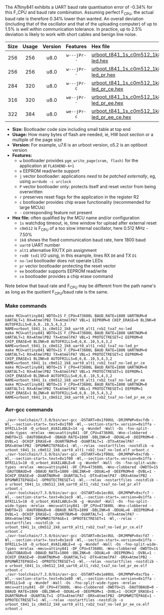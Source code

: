 The ATtiny841 exhibits a UART baud rate quantisation error of -0.34% for this F_CPU and baud rate combination. Assuming perfect F<sub>CPU</sub>, the actual baud rate is therefore 0.34% lower than wanted. An overall deviation (including that of the oscillator and that of the uploading computer) of up to 1.5% is well within communication tolerance. In practice, up to 2.5% deviation is likely to work with short cables and benign line noise.

|Size|Usage|Version|Features|Hex file|
|:-:|:-:|:-:|:-:|:--|
|256|256|u8.0|`w---jPr--`|[urboot_t841_1s_c0m512_1k8_uart0_alt1_rxb2_txa7_no-led.hex](https://raw.githubusercontent.com/stefanrueger/urboot.hex/main/mcus/attiny841/watchdog_1_s/internal_oscillator_c-7.50%25/%2B0m512000_hz/%2B%2B%2B1k8_baud/uart0_alt1_rxb2_txa7/no-led/urboot_t841_1s_c0m512_1k8_uart0_alt1_rxb2_txa7_no-led.hex)|
|256|256|u8.0|`w---jPr--`|[urboot_t841_1s_c0m512_1k8_uart0_alt1_rxb2_txa7_no-led_pr.hex](https://raw.githubusercontent.com/stefanrueger/urboot.hex/main/mcus/attiny841/watchdog_1_s/internal_oscillator_c-7.50%25/%2B0m512000_hz/%2B%2B%2B1k8_baud/uart0_alt1_rxb2_txa7/no-led/urboot_t841_1s_c0m512_1k8_uart0_alt1_rxb2_txa7_no-led_pr.hex)|
|284|320|u8.0|`w---jPr-c`|[urboot_t841_1s_c0m512_1k8_uart0_alt1_rxb2_txa7_no-led_pr_ce.hex](https://raw.githubusercontent.com/stefanrueger/urboot.hex/main/mcus/attiny841/watchdog_1_s/internal_oscillator_c-7.50%25/%2B0m512000_hz/%2B%2B%2B1k8_baud/uart0_alt1_rxb2_txa7/no-led/urboot_t841_1s_c0m512_1k8_uart0_alt1_rxb2_txa7_no-led_pr_ce.hex)|
|316|320|u8.0|`we--jPr--`|[urboot_t841_1s_c0m512_1k8_uart0_alt1_rxb2_txa7_no-led_pr_ee.hex](https://raw.githubusercontent.com/stefanrueger/urboot.hex/main/mcus/attiny841/watchdog_1_s/internal_oscillator_c-7.50%25/%2B0m512000_hz/%2B%2B%2B1k8_baud/uart0_alt1_rxb2_txa7/no-led/urboot_t841_1s_c0m512_1k8_uart0_alt1_rxb2_txa7_no-led_pr_ee.hex)|
|322|384|u8.0|`we--jPr-c`|[urboot_t841_1s_c0m512_1k8_uart0_alt1_rxb2_txa7_no-led_pr_ee_ce.hex](https://raw.githubusercontent.com/stefanrueger/urboot.hex/main/mcus/attiny841/watchdog_1_s/internal_oscillator_c-7.50%25/%2B0m512000_hz/%2B%2B%2B1k8_baud/uart0_alt1_rxb2_txa7/no-led/urboot_t841_1s_c0m512_1k8_uart0_alt1_rxb2_txa7_no-led_pr_ee_ce.hex)|

- **Size:** Bootloader code size including small table at top end
- **Usage:** How many bytes of flash are needed, ie, HW boot section or a multiple of the page size
- **Version:** For example, u7.6 is an urboot version, o5.2 is an optiboot version
- **Features:**
  + `w` bootloader provides `pgm_write_page(sram, flash)` for the application at `FLASHEND-4+1`
  + `e` EEPROM read/write support
  + `j` vector bootloader: applications *need to be patched externally*, eg, using `avrdude -c urclock`
  + `P` vector bootloader only: protects itself and reset vector from being overwritten
  + `r` preserves reset flags for the application in the register R2
  + `c` bootloader provides chip erase functionality (recommended for large MCUs)
  + `-` corresponding feature not present
- **Hex file:** often qualified by the MCU name and/or configuration
  + `1s` watchdog timeout, ie, time window for upload after external reset
  + `c0m512` is F<sub>CPU</sub> of a too slow internal oscillator, here 0.512 MHz - 7.50%
  + `1k8` shows the fixed communication baud rate, here 1800 baud
  + `uart0` UART number
  + `alt1` alternative RX/TX pin assignment
  + `rxd0 txd1` I/O using, in this example, lines RX `D0` and TX `D1`
  + `no-led` bootloader does not operate LEDs
  + `pr` vector bootloader protecting the reset vector
  + `ee` bootloader supports EEPROM read/write
  + `ce` bootloader provides a chip erase command


Note below that baud rate and F<sub>CPU</sub> may be different from the path name's as long as the quotient F<sub>CPU</sub>/baud rate is the same.

### Make commands
```
make MCU=attiny841 WDTO=1S F_CPU=473600L BAUD_RATE=1800 UARTNUM=0 UARTALT=1 RX=AtmelPB2 TX=AtmelPA7 VBL=1 EEPROM=0 CHIP_ERASE=0 BLINK=0 AUTOFRILLS=0,6,8..10,5,4,3,2 NAME=urboot_t841_1s_c0m512_1k8_uart0_alt1_rxb2_txa7_no-led
make MCU=attiny841 WDTO=1S F_CPU=473600L BAUD_RATE=1800 UARTNUM=0 UARTALT=1 RX=AtmelPB2 TX=AtmelPA7 VBL=1 PROTECTRESET=1 EEPROM=0 CHIP_ERASE=0 BLINK=0 AUTOFRILLS=0,6,8..10,5,4,3,2 NAME=urboot_t841_1s_c0m512_1k8_uart0_alt1_rxb2_txa7_no-led_pr
make MCU=attiny841 WDTO=1S F_CPU=473600L BAUD_RATE=1800 UARTNUM=0 UARTALT=1 RX=AtmelPB2 TX=AtmelPA7 VBL=1 PROTECTRESET=1 EEPROM=0 CHIP_ERASE=1 BLINK=0 AUTOFRILLS=0,6,8..10,5,4,3,2 NAME=urboot_t841_1s_c0m512_1k8_uart0_alt1_rxb2_txa7_no-led_pr_ce
make MCU=attiny841 WDTO=1S F_CPU=473600L BAUD_RATE=1800 UARTNUM=0 UARTALT=1 RX=AtmelPB2 TX=AtmelPA7 VBL=1 PROTECTRESET=1 EEPROM=1 CHIP_ERASE=0 BLINK=0 AUTOFRILLS=0,6,8..10,5,4,3,2 NAME=urboot_t841_1s_c0m512_1k8_uart0_alt1_rxb2_txa7_no-led_pr_ee
make MCU=attiny841 WDTO=1S F_CPU=473600L BAUD_RATE=1800 UARTNUM=0 UARTALT=1 RX=AtmelPB2 TX=AtmelPA7 VBL=1 PROTECTRESET=1 EEPROM=1 CHIP_ERASE=1 BLINK=0 AUTOFRILLS=0,6,8..10,5,4,3,2 NAME=urboot_t841_1s_c0m512_1k8_uart0_alt1_rxb2_txa7_no-led_pr_ee_ce
```

### Avr-gcc commands
```
./avr-toolchain/7.3.0/bin/avr-gcc -DSTART=0x1f00UL -DRJMPWP=0xcfdb -Wl,--section-start=.text=0x1f00 -Wl,--section-start=.version=0x1ffa -DFRILLS=10 -D_urboot_AVAILABLE=14 -g -Wundef -Wall -Os -fno-split-wide-types -mrelax -mmcu=attiny841 -DF_CPU=473600L -Wno-clobbered -DWDTO=1S -DAUTOBAUD=0 -DBAUD_RATE=1800 -DBLINK=0 -DDUAL=0 -DEEPROM=0 -DVBL=1 -DCHIP_ERASE=0 -DUARTNUM=0 -DUARTALT=1 -DTX=AtmelPA7 -DRX=AtmelPB2 -DPGMWRITEPAGE=1 -Wl,--relax -nostartfiles -nostdlib -o urboot_t841_1s_c0m512_1k8_uart0_alt1_rxb2_txa7_no-led.elf urboot.c
./avr-toolchain/7.3.0/bin/avr-gcc -DSTART=0x1f00UL -DRJMPWP=0xcfdb -Wl,--section-start=.text=0x1f00 -Wl,--section-start=.version=0x1ffa -DFRILLS=10 -D_urboot_AVAILABLE=0 -g -Wundef -Wall -Os -fno-split-wide-types -mrelax -mmcu=attiny841 -DF_CPU=473600L -Wno-clobbered -DWDTO=1S -DAUTOBAUD=0 -DBAUD_RATE=1800 -DBLINK=0 -DDUAL=0 -DEEPROM=0 -DVBL=1 -DCHIP_ERASE=0 -DUARTNUM=0 -DUARTALT=1 -DTX=AtmelPA7 -DRX=AtmelPB2 -DPGMWRITEPAGE=1 -DPROTECTRESET=1 -Wl,--relax -nostartfiles -nostdlib -o urboot_t841_1s_c0m512_1k8_uart0_alt1_rxb2_txa7_no-led_pr.elf urboot.c
./avr-toolchain/7.3.0/bin/avr-gcc -DSTART=0x1ec0UL -DRJMPWP=0xcfc7 -Wl,--section-start=.text=0x1ec0 -Wl,--section-start=.version=0x1ffa -DFRILLS=10 -D_urboot_AVAILABLE=36 -g -Wundef -Wall -Os -fno-split-wide-types -mrelax -mmcu=attiny841 -DF_CPU=473600L -Wno-clobbered -DWDTO=1S -DAUTOBAUD=0 -DBAUD_RATE=1800 -DBLINK=0 -DDUAL=0 -DEEPROM=0 -DVBL=1 -DCHIP_ERASE=1 -DUARTNUM=0 -DUARTALT=1 -DTX=AtmelPA7 -DRX=AtmelPB2 -DPGMWRITEPAGE=1 -DPROTECTRESET=1 -Wl,--relax -nostartfiles -nostdlib -o urboot_t841_1s_c0m512_1k8_uart0_alt1_rxb2_txa7_no-led_pr_ce.elf urboot.c
./avr-toolchain/7.3.0/bin/avr-gcc -DSTART=0x1ec0UL -DRJMPWP=0xcfd7 -Wl,--section-start=.text=0x1ec0 -Wl,--section-start=.version=0x1ffa -DFRILLS=10 -D_urboot_AVAILABLE=4 -g -Wundef -Wall -Os -fno-split-wide-types -mrelax -mmcu=attiny841 -DF_CPU=473600L -Wno-clobbered -DWDTO=1S -DAUTOBAUD=0 -DBAUD_RATE=1800 -DBLINK=0 -DDUAL=0 -DEEPROM=1 -DVBL=1 -DCHIP_ERASE=0 -DUARTNUM=0 -DUARTALT=1 -DTX=AtmelPA7 -DRX=AtmelPB2 -DPGMWRITEPAGE=1 -DPROTECTRESET=1 -Wl,--relax -nostartfiles -nostdlib -o urboot_t841_1s_c0m512_1k8_uart0_alt1_rxb2_txa7_no-led_pr_ee.elf urboot.c
./avr-toolchain/7.3.0/bin/avr-gcc -DSTART=0x1e80UL -DRJMPWP=0xcfba -Wl,--section-start=.text=0x1e80 -Wl,--section-start=.version=0x1ffa -DFRILLS=0 -g -Wundef -Wall -Os -fno-split-wide-types -mrelax -mmcu=attiny841 -DF_CPU=473600L -Wno-clobbered -DWDTO=1S -DAUTOBAUD=0 -DBAUD_RATE=1800 -DBLINK=0 -DDUAL=0 -DEEPROM=1 -DVBL=1 -DCHIP_ERASE=1 -DUARTNUM=0 -DUARTALT=1 -DTX=AtmelPA7 -DRX=AtmelPB2 -DPGMWRITEPAGE=1 -DPROTECTRESET=1 -Wl,--relax -nostartfiles -nostdlib -o urboot_t841_1s_c0m512_1k8_uart0_alt1_rxb2_txa7_no-led_pr_ee_ce.elf urboot.c
```

